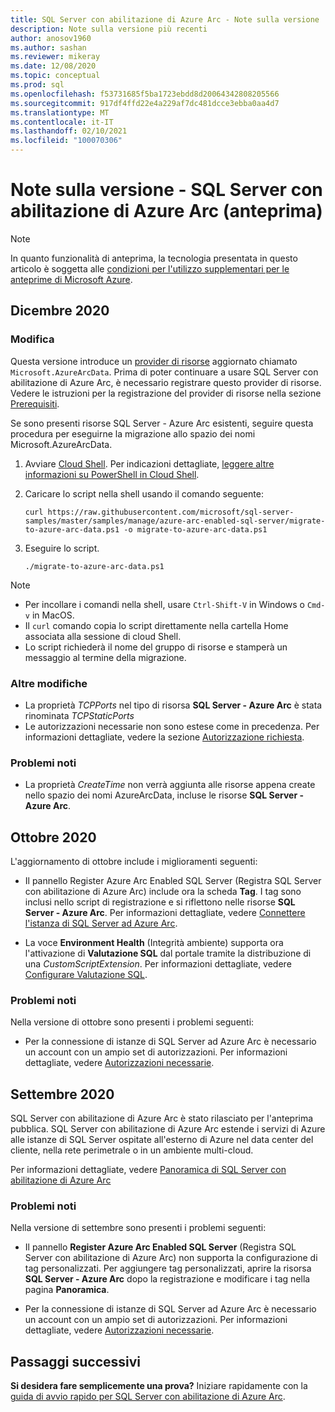 ```yaml
---
title: SQL Server con abilitazione di Azure Arc - Note sulla versione
description: Note sulla versione più recenti
author: anosov1960
ms.author: sashan
ms.reviewer: mikeray
ms.date: 12/08/2020
ms.topic: conceptual
ms.prod: sql
ms.openlocfilehash: f53731685f5ba1723ebdd8d20064342808205566
ms.sourcegitcommit: 917df4ffd22e4a229af7dc481dcce3ebba0aa4d7
ms.translationtype: MT
ms.contentlocale: it-IT
ms.lasthandoff: 02/10/2021
ms.locfileid: "100070306"
---
```

# <a name="release-notes---azure-arc-enabled-sql-server-preview"></a>Note sulla versione - SQL Server con abilitazione di Azure Arc (anteprima)

> [!NOTE]
> In quanto funzionalità di anteprima, la tecnologia presentata in questo articolo è soggetta alle [condizioni per l'utilizzo supplementari per le anteprime di Microsoft Azure](https://azure.microsoft.com/support/legal/preview-supplemental-terms/).

## <a name="december-2020"></a>Dicembre 2020

### <a name="breaking-change"></a>Modifica

Questa versione introduce un [provider di risorse](/azure/azure-resource-manager/management/azure-services-resource-providers) aggiornato chiamato `Microsoft.AzureArcData`. Prima di poter continuare a usare SQL Server con abilitazione di Azure Arc, è necessario registrare questo provider di risorse. Vedere le istruzioni per la registrazione del provider di risorse nella sezione [Prerequisiti](connect.md#prerequisites).

Se sono presenti risorse SQL Server - Azure Arc esistenti, seguire questa procedura per eseguirne la migrazione allo spazio dei nomi Microsoft.AzureArcData.

1. Avviare [Cloud Shell](https://shell.azure.com/). Per indicazioni dettagliate, [leggere altre informazioni su PowerShell in Cloud Shell](/azure/cloud-shell/quickstart-powershell).

2. Caricare lo script nella shell usando il comando seguente:

    ```console
    curl https://raw.githubusercontent.com/microsoft/sql-server-samples/master/samples/manage/azure-arc-enabled-sql-server/migrate-to-azure-arc-data.ps1 -o migrate-to-azure-arc-data.ps1
    ```
3. Eseguire lo script.  

    ```console
   ./migrate-to-azure-arc-data.ps1
    ```

> [!NOTE]
> - Per incollare i comandi nella shell, usare `Ctrl-Shift-V` in Windows o `Cmd-v` in MacOS.
> - Il `curl` comando copia lo script direttamente nella cartella Home associata alla sessione di cloud Shell.
> - Lo script richiederà il nome del gruppo di risorse e stamperà un messaggio al termine della migrazione.

### <a name="other-changes"></a>Altre modifiche

* La proprietà *TCPPorts* nel tipo di risorsa **SQL Server - Azure Arc** è stata rinominata *TCPStaticPorts*
* Le autorizzazioni necessarie non sono estese come in precedenza. Per informazioni dettagliate, vedere la sezione [Autorizzazione richiesta](overview.md#required-permissions).

### <a name="known-issues"></a>Problemi noti

* La proprietà *CreateTime* non verrà aggiunta alle risorse appena create nello spazio dei nomi AzureArcData, incluse le risorse **SQL Server - Azure Arc**.

## <a name="october-2020"></a>Ottobre 2020

L'aggiornamento di ottobre include i miglioramenti seguenti:

* Il pannello Register Azure Arc Enabled SQL Server (Registra SQL Server con abilitazione di Azure Arc) include ora la scheda **Tag**. I tag sono inclusi nello script di registrazione e si riflettono nelle risorse **SQL Server - Azure Arc**. Per informazioni dettagliate, vedere [Connettere l'istanza di SQL Server ad Azure Arc](connect.md).

* La voce **Environment Health** (Integrità ambiente) supporta ora l'attivazione di **Valutazione SQL** dal portale tramite la distribuzione di una *CustomScriptExtension*. Per informazioni dettagliate, vedere [Configurare Valutazione SQL](assess.md#run-on-demand-sql-assessment).

### <a name="known-issues"></a>Problemi noti

Nella versione di ottobre sono presenti i problemi seguenti:

* Per la connessione di istanze di SQL Server ad Azure Arc è necessario un account con un ampio set di autorizzazioni. Per informazioni dettagliate, vedere [Autorizzazioni necessarie](overview.md#required-permissions).

## <a name="september-2020"></a>Settembre 2020

SQL Server con abilitazione di Azure Arc è stato rilasciato per l'anteprima pubblica. SQL Server con abilitazione di Azure Arc estende i servizi di Azure alle istanze di SQL Server ospitate all'esterno di Azure nel data center del cliente, nella rete perimetrale o in un ambiente multi-cloud.

Per informazioni dettagliate, vedere [Panoramica di SQL Server con abilitazione di Azure Arc](overview.md)

### <a name="known-issues"></a>Problemi noti

Nella versione di settembre sono presenti i problemi seguenti:

* Il pannello **Register Azure Arc Enabled SQL Server** (Registra SQL Server con abilitazione di Azure Arc) non supporta la configurazione di tag personalizzati. Per aggiungere tag personalizzati, aprire la risorsa **SQL Server - Azure Arc** dopo la registrazione e modificare i tag nella pagina **Panoramica**.

* Per la connessione di istanze di SQL Server ad Azure Arc è necessario un account con un ampio set di autorizzazioni. Per informazioni dettagliate, vedere [Autorizzazioni necessarie](overview.md#required-permissions).

## <a name="next-steps"></a>Passaggi successivi

**Si desidera fare semplicemente una prova?**  Iniziare rapidamente con la [guida di avvio rapido per SQL Server con abilitazione di Azure Arc](https://aka.ms/AzureArcSqlServerJumpstart).